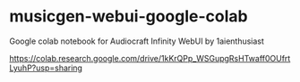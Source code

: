 # musicgen-webui-google-colab
Google colab notebook for Audiocraft Infinity WebUI by 1aienthusiast

https://colab.research.google.com/drive/1kKrQPp_WSGupgRsHTwaff0OUfrtLyuhP?usp=sharing
